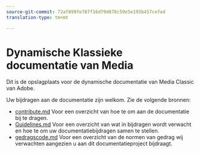 ```yaml
---
source-git-commit: 72af899fe787f16d79d878c59e5e193b457cefad
translation-type: tm+mt

---
```

# Dynamische Klassieke documentatie van Media

Dit is de opslagplaats voor de dynamische documentatie van Media Classic van Adobe.

Uw bijdragen aan de documentatie zijn welkom. Zie de volgende bronnen:

* [contribute.md](contributing.md) Voor een overzicht van hoe te om aan de documentatie bij te dragen.
* [Guidelines.md](guidelines.md) Voor een overzicht van wat in bijdragen wordt verwacht en hoe te om uw documentatiebijdragen samen te stellen.
* [gedragscode.md](code-of-conduct.md) Voor een overzicht van de normen van gedrag wij verwachten aangezien u aan dit documentatieproject bijdraagt.
